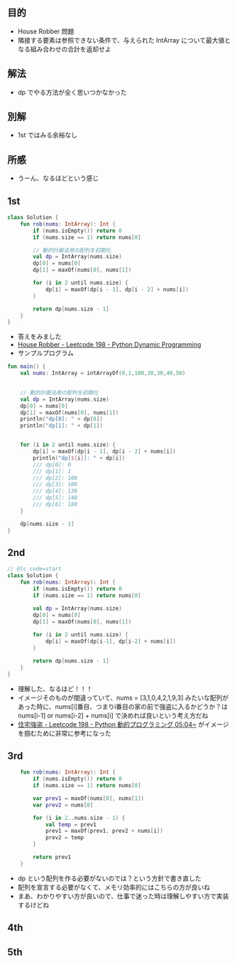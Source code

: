 ## 目的
- House Robber 問題
- 隣接する要素は参照できない条件で、与えられた IntArray について最大値となる組み合わせの合計を返却せよ

## 解法
- dp でやる方法が全く思いつかなかった

## 別解
- 1st ではみる余裕なし

## 所感
- うーん、なるほどという感じ

## 1st
```kotlin
class Solution {
    fun rob(nums: IntArray): Int {
        if (nums.isEmpty()) return 0
        if (nums.size == 1) return nums[0]

        // 動的計画法用の配列を初期化
        val dp = IntArray(nums.size)
        dp[0] = nums[0]
        dp[1] = maxOf(nums[0], nums[1])

        for (i in 2 until nums.size) {
            dp[i] = maxOf(dp[i - 1], dp[i - 2] + nums[i])
        }

        return dp[nums.size - 1]
    }
}
```
- 答えをみました
- [House Robber - Leetcode 198 - Python Dynamic Programming
](https://www.youtube.com/watch?v=73r3KWiEvyk)
- サンプルプログラム
```kotlin
fun main() {
    val nums: IntArray = intArrayOf(0,1,100,20,30,40,50)
 

    // 動的計画法用の配列を初期化
    val dp = IntArray(nums.size)
    dp[0] = nums[0]
    dp[1] = maxOf(nums[0], nums[1])
    println("dp[0]: " + dp[0])
    println("dp[1]: " + dp[1])


    for (i in 2 until nums.size) {
        dp[i] = maxOf(dp[i - 1], dp[i - 2] + nums[i])
        println("dp[${i}]: " + dp[i])
        /// dp[0]: 0
        /// dp[1]: 1
        /// dp[2]: 100
        /// dp[3]: 100
        /// dp[4]: 130
        /// dp[5]: 140
        /// dp[6]: 180
    }

    dp[nums.size - 1]
}
```

## 2nd
```kotlin
// @lc code=start
class Solution {
    fun rob(nums: IntArray): Int {
        if (nums.isEmpty()) return 0
        if (nums.size == 1) return nums[0]

        val dp = IntArray(nums.size)
        dp[0] = nums[0]
        dp[1] = maxOf(nums[0], nums[1])
        
        for (i in 2 until nums.size) {
            dp[i] = maxOf(dp[i-1], dp[i-2] + nums[i])
        } 

        return dp[nums.size - 1]
    }
}
```
- 理解した、なるほど！！！
- イメージそのものが間違っていて、nums = [3,1,0,4,2,1,9,3] みたいな配列があった時に、nums[i]番目、つまりi番目の家の前で強盗に入るかどうか？は nums[i-1] or nums[i-2] + nums[i] で決めれば良いという考え方だね
- [住宅強盗 - Leetcode 198 - Python 動的プログラミング 05:04~](https://www.youtube.com/watch?v=73r3KWiEvyk&t=5m04s) がイメージを掴むために非常に参考になった


## 3rd
```kotlin
    fun rob(nums: IntArray): Int {
        if (nums.isEmpty()) return 0
        if (nums.size == 1) return nums[0]

        var prev1 = maxOf(nums[0], nums[1])
        var prev2 = nums[0]

        for (i in 2..nums.size - 1) {
            val temp = prev1
            prev1 = maxOf(prev1, prev2 + nums[i])
            prev2 = temp
        }

        return prev1
    }
```
- dp という配列を作る必要がないのでは？という方針で書き直した
- 配列を宣言する必要がなくて、メモリ効率的にはこちらの方が良いね
- まあ、わかりやすい方が良いので、仕事で迷った時は理解しやすい方で実装するけどね

## 4th

## 5th

